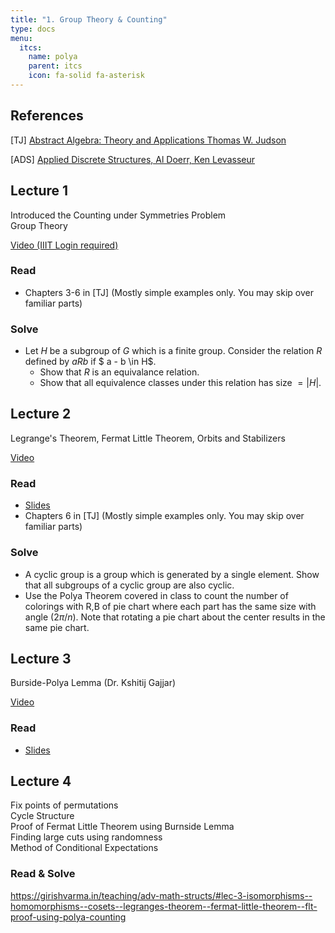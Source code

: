 ```yaml
---
title: "1. Group Theory & Counting"
type: docs
menu: 
  itcs:
    name: polya
    parent: itcs
    icon: fa-solid fa-asterisk
---
```


## References


[TJ] [Abstract Algebra: Theory and Applications Thomas W. Judson](http://abstract.ups.edu/download/aata-20180801.pdf)

[ADS] [Applied Discrete Structures, Al Doerr, Ken Levasseur](https://discretemath.org/ads-latex/ads.pdf)


## Lecture 1  

Introduced the Counting under Symmetries Problem  
Group Theory  

[Video (IIIT Login required)](https://iiitaphyd-my.sharepoint.com/personal/dcr_iiit_ac_in/_layouts/15/stream.aspx?id=%2Fpersonal%2Fdcr%5Fiiit%5Fac%5Fin%2FDocuments%2FProf%2E%20Girish%20Varma%2004%2D3%2D2024%20%2Emov&referrer=StreamWebApp%2EWeb&referrerScenario=AddressBarCopied%2Eview)

### Read
- Chapters 3-6 in [TJ] (Mostly simple examples only. You may skip over familiar parts)

### Solve

- Let $H$ be a subgroup of $G$ which is a finite group. Consider the relation $R$ defined by $aRb$ if $ a - b \in H$. 
  - Show that $R$ is an equivalance relation.
  - Show that all equivalence classes under this relation has size $= |H|$.


## Lecture 2  
Legrange's Theorem, Fermat Little Theorem, Orbits and Stabilizers

[Video](https://iiitaphyd-my.sharepoint.com/personal/dcr_iiit_ac_in/_layouts/15/stream.aspx?id=%2Fpersonal%2Fdcr%5Fiiit%5Fac%5Fin%2FDocuments%2FProf%2E%20Girish%20Varma%2007%2D03%2D2024%2Emov&referrer=StreamWebApp%2EWeb&referrerScenario=AddressBarCopied%2Eview)

### Read
- [Slides](https://www.math.cmu.edu/~af1p/Teaching/Combinatorics/Slides/Polya.pdf)
- Chapters 6 in [TJ] (Mostly simple examples only. You may skip over familiar parts)

### Solve

- A cyclic group is a group which is generated by a single element. Show that all subgroups of a cyclic group are also cyclic.
- Use the Polya Theorem covered in class to count the number of colorings with R,B of pie chart where each part has the same size with angle ($2\pi/n$). Note that rotating a pie chart about the center results in the same pie chart.


## Lecture 3 
Burside-Polya Lemma (Dr. Kshitij Gajjar)

[Video](https://iiitaphyd-my.sharepoint.com/:v:/g/personal/dcr_iiit_ac_in/EcnVQtF0JxNPolTFZo8uLloB4UAdcm4_SenqbDur17Ul2A?nav=eyJyZWZlcnJhbEluZm8iOnsicmVmZXJyYWxBcHAiOiJTdHJlYW1XZWJBcHAiLCJyZWZlcnJhbFZpZXciOiJTaGFyZURpYWxvZy1MaW5rIiwicmVmZXJyYWxBcHBQbGF0Zm9ybSI6IldlYiIsInJlZmVycmFsTW9kZSI6InZpZXcifX0%3D&e=8YBOxD)

### Read
- [Slides](https://www.math.cmu.edu/~af1p/Teaching/Combinatorics/Slides/Polya.pdf)


## Lecture 4 
Fix points of permutations  
Cycle Structure  
Proof of Fermat Little Theorem using Burnside Lemma   
Finding large cuts using randomness  
Method of Conditional Expectations


### Read & Solve

https://girishvarma.in/teaching/adv-math-structs/#lec-3-isomorphisms--homomorphisms--cosets--legranges-theorem--fermat-little-theorem--flt-proof-using-polya-counting   
